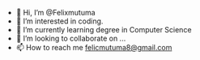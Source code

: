 - 👋 Hi, I’m @Felixmutuma
- 👀 I’m interested in coding.
- 🌱 I’m currently learning degree in Computer Science
- 💞️ I’m looking to collaborate on ...
- 📫 How to reach me felicmutuma8@gmail.com

<!---
Felixmutuma/Felixmutuma is a ✨ special ✨ repository because its `README.md` (this file) appears on your GitHub profile.
You can click the Preview link to take a look at your changes.
--->
